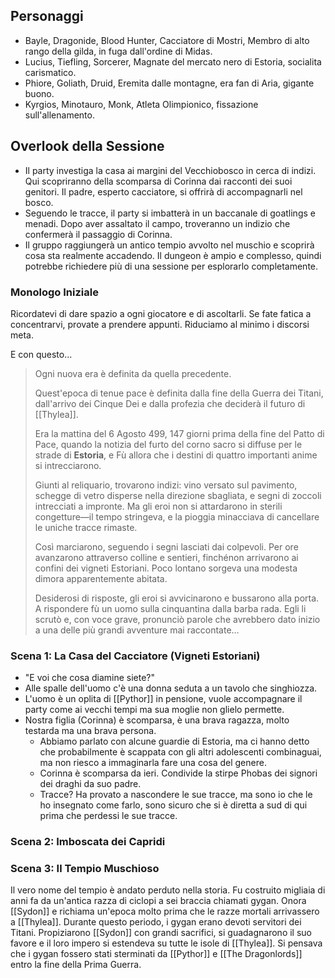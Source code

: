 ## Personaggi  
- Bayle, Dragonide, Blood Hunter, Cacciatore di Mostri, Membro di alto rango della gilda, in fuga dall'ordine di Midas.
- Lucius, Tiefling, Sorcerer, Magnate del mercato nero di Estoria, socialita carismatico.
- Phiore, Goliath, Druid, Eremita dalle montagne, era fan di Aria, gigante buono.
- Kyrgios, Minotauro, Monk, Atleta Olimpionico, fissazione sull'allenamento.

## Overlook della Sessione
- Il party investiga la casa ai margini del Vecchiobosco in cerca di indizi. Qui scopriranno della scomparsa di Corinna dai racconti dei suoi genitori. Il padre, esperto cacciatore, si offrirà di accompagnarli nel bosco.
- Seguendo le tracce, il party si imbatterà in un baccanale di goatlings e menadi. Dopo aver assaltato il campo, troveranno un indizio che confermerà il passaggio di Corinna.
- Il gruppo raggiungerà un antico tempio avvolto nel muschio e scoprirà cosa sta realmente accadendo. Il dungeon è ampio e complesso, quindi potrebbe richiedere più di una sessione per esplorarlo completamente.
  
### Monologo Iniziale
Ricordatevi di dare spazio a ogni giocatore e di ascoltarli.
Se fate fatica a concentrarvi, provate a prendere appunti.
Riduciamo al minimo i discorsi meta.

E con questo...
> Ogni nuova era è definita da quella precedente.
> 
> Quest'epoca di tenue pace è definita dalla fine della Guerra dei Titani, dall'arrivo dei Cinque Dei e dalla profezia che deciderà il futuro di [[Thylea]].
> 
> Era la mattina del 6 Agosto 499, 147 giorni prima della fine del Patto di Pace, quando la notizia del furto del corno sacro si diffuse per le strade di **Estoria**, e Fù allora che i destini di quattro importanti anime si intrecciarono.
> 
> Giunti al reliquario, trovarono indizi: vino versato sul pavimento, schegge di vetro disperse nella direzione sbagliata, e segni di zoccoli intrecciati a impronte. Ma gli eroi non si attardarono in sterili congetture—il tempo stringeva, e la pioggia minacciava di cancellare le uniche tracce rimaste.
> 
> Così marciarono, seguendo i segni lasciati dai colpevoli. Per ore avanzarono attraverso colline e sentieri, finchénon arrivarono ai confini dei vigneti Estoriani. Poco lontano sorgeva una modesta dimora apparentemente abitata.
> 
> Desiderosi di risposte, gli eroi si avvicinarono e bussarono alla porta. 
> A rispondere fù un uomo sulla cinquantina dalla barba rada. Egli li scrutò e, con voce grave, pronunciò parole che avrebbero dato inizio a una delle più grandi avventure mai raccontate…

### Scena 1: La Casa del Cacciatore (Vigneti Estoriani)
- "E voi che cosa diamine siete?"
- Alle spalle dell'uomo c'è una donna seduta a un tavolo che singhiozza.
- L'uomo è un oplita di [[Pythor]] in pensione, vuole accompagnare il party come ai vecchi tempi ma sua moglie non glielo permette.
- Nostra figlia (Corinna) è scomparsa, è una brava ragazza, molto testarda ma una brava persona.
	- Abbiamo parlato con alcune guardie di Estoria, ma ci hanno detto che probabilmente è scappata con gli altri adolescenti combinaguai, ma non riesco a immaginarla fare una cosa del genere. 
	- Corinna è scomparsa da ieri. Condivide la stirpe Phobas dei signori dei draghi da suo padre.
	- Tracce? Ha provato a nascondere le sue tracce, ma sono io che le ho insegnato come farlo, sono sicuro che si è diretta a sud di qui prima che perdessi le sue tracce.


### Scena 2: Imboscata dei Capridi


### Scena 3: Il Tempio Muschioso
Il vero nome del tempio è andato perduto nella storia. Fu costruito migliaia di anni fa da un'antica razza di ciclopi a sei braccia chiamati gygan. Onora [[Sydon]] e richiama un'epoca molto prima che le razze mortali arrivassero a [[Thylea]]. Durante questo periodo, i gygan erano devoti servitori dei Titani. Propiziarono [[Sydon]] con grandi sacrifici, si guadagnarono il suo favore e il loro impero si estendeva su tutte le isole di [[Thylea]]. Si pensava che i gygan fossero stati sterminati da [[Pythor]] e [[The Dragonlords]] entro la fine della Prima Guerra.
